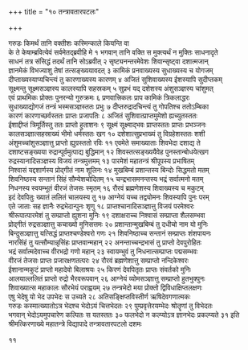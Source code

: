 +++
title = "१० तन्त्रावतारपटलः"

+++

गरुडः
किमर्थं तानि वक्तीशः कस्मिन्काले कियन्ति वा  
के ते केषाम्ब्रवित्येवं सर्वमेतद्ब्रवीहि मे १
भगवान्
तानि वक्ति स मुक्त्यर्थं न मुक्तिः साधनादृते  
साधनं तत्र संसिद्धं तदर्थं तानि सोऽब्रवीत् २
सृष्ट्यनन्तरमेवेशः शिवान्सृष्ट्वा दशात्मजान्  
ज्ञानमेकं विभज्याशु तेषां तत्सङ्ख्ययावदत् ३
कामिकं प्रनवाख्यस्य सुधाख्यस्य च योगजम्  
दीप्ताख्यस्याप्यचिन्त्यं तु कारणाख्यस्य कारणम् ४
अजितं सुशिवाख्यस्य ईशस्यापि सुदीप्तकम्  
सूक्ष्मन्तु सूक्ष्मसञ्ज्ञस्य कालस्यापि सहस्रकम् ५
सुप्रभं यद् दशेशस्य अंशुसञ्ज्ञस्य चांशुमत्  
एवं प्राथमिकः प्रोक्तः पुनरन्यो गुरुक्रमः ६
प्रणवात्त्रिकलः प्राप कामिकं त्रिकलाद्धरः  
सुधाख्याद्योगजं तन्त्रं भस्मसञ्ज्ञस्ततः प्रभुः ७
दीप्तरुद्रादचिन्त्यं तु गोपतिश्च ततोऽम्बिका  
कारणं कारणाच्छर्वस्ततः प्राप्तः प्रजापतिः ८
अजितं सुशिवात्प्राप्तमुमेशो ह्यच्युतस्ततः  
ईशाद्दीप्तं त्रिमूर्तिस्तु ततः प्राप्तो हुताशनः ९
सूक्ष्मं सूक्ष्माद्भवः प्राप्तस्ततः प्राप्तः प्रभञ्जनः  
कालसञ्ज्ञात्सहस्राख्यं भीमो धर्मस्ततः खग १०
दशेशात्सुप्रभाख्यं तु विग्रहेशस्ततः शशी  
अंशुमच्चांशुसञ्ज्ञात्तु प्राप्तो ह्युग्रस्ततो रविः ११
एवमेते समाख्याताः शिवभेदा दशाद्य ते  
दशाष्टसङ्ख्यया रुद्रान्पूर्वमुत्पाद्य बुद्धिमान् १२
शिवस्तत्सङ्ख्ययैवेह पुनस्तान्बोधयेत्खग  
रुद्रस्यानादिसञ्ज्ञस्य विजयं तन्त्रमुत्तमम् १३
पारमेशं महातन्त्रं श्रीपूपस्य प्रभाषितम्  
निश्वासं यद्दशार्णस्य प्रोद्गीतं नाम शूलिनः १४
मुखबिम्बं प्रशान्तस्य बिन्दोः सिद्धमतो मतम्  
शिवनिष्ठस्य सन्तानं सिंहं सौम्येशचोदितम् १५
चन्द्रभासमनन्तस्य भद्रं सर्वात्मनो मतम्  
निधनस्य स्वयम्भूतं वीरजं तेजसः स्मृतम् १६
रौरवं ब्रह्मणेशस्य शिवाख्यस्य च मकुटम्  
इदं देवपितुः ख्यातं ललितं चालयस्य तु १७
आग्नेयं यच्च तद्व्योमनः शिवस्यापि पुनः परम्  
एते जाताः सह ज्ञानैः रुद्रभेदान्पुनः शृणु १८
प्राप्तश्चानादिसञ्ज्ञात्तु विजयं परमेश्वरः  
श्रीरूपात्पारमेशं तु सम्प्राप्तो ह्युशना मुनिः १९
दशाक्षराच्च निश्वासं सम्प्राप्ता शैलसम्भवा  
प्रोद्गीतं रुद्रसञ्ज्ञात्तु कचाख्यो मुनिसत्तमः २०
प्रशान्तान्मुखबिम्बं तु दधीचो नाम यो मुनिः  
बिन्दुसञ्ज्ञात्तु यत्सिद्धं प्राप्तश्चण्डेश्वरो गणः २१
शिवनिष्ठाच्च सन्तानं सम्प्राप्तः शंशपायनः  
नारसिंहं तु यत्सौम्यान्नृसिंहः प्राप्तवान्महान् २२
अनन्ताच्चन्द्रभासं तु प्राप्तो देवपुरोहितः  
भद्रं सर्वात्मदेवाच्च वीरभद्रो गणो महान् २३
स्वायम्भुवं तु निधनात्सम्प्राप्तः पद्मसम्भवः  
वीरजं तेजसः प्राप्तः प्रजारक्षणतत्परः २४
रौरवं ब्रह्मणेशात्तु सम्प्राप्तो नन्दिकेश्वरः  
ईशानान्मकुटं प्राप्तो महादेवो बिलाश्रयः २५
किरणं देवपितृतः प्राप्तः संवर्तको मुनिः  
आलयाल्ललितं प्राप्तो रुद्रो भैरवरूपवान् २६
आग्नेयं व्योमसञ्ज्ञात्तु सम्प्राप्तो हुतभुक्पुनः  
शिवाख्यात्स महाकालः सौरभेयं पराह्वयम् २७
तन्त्रभेदो मया प्रोक्तो द्विविधाक्षिप्तलक्षणः  
एषु भेदेषु यो भेद उपभेदः स उच्यते २८
अतिसङ्क्षिप्तविस्तीर्ण ऋषिदेवगणात्मकः  
गरुडः 
कस्मात्ख्यातोऽत्र भेदश्च भेदोऽयं चित्तभेदतः २९
पुम्प्रवृत्तेरयम्भेदः श्रोतॄणां तु विभेदतः  
भगवान्
भेदोऽयमुपचारेण कल्पितः स यतस्ततः ३०
फलभेदो न कल्प्योऽत्र ज्ञानभेदः प्रकल्प्यते ३१
इति श्रीमत्किरणाख्ये महातन्त्रे विद्यापादे तन्त्रावतारपटलो दशमः

११